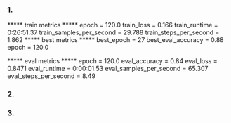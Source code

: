 ### 1.

***** train metrics *****
  epoch                    =      120.0
  train_loss               =      0.166
  train_runtime            = 0:26:51.37
  train_samples_per_second =     29.788
  train_steps_per_second   =      1.862
***** best metrics *****
  best_epoch         =    27
  best_eval_accuracy =  0.88
  epoch              = 120.0

***** eval metrics *****
  epoch                   =      120.0
  eval_accuracy           =       0.84
  eval_loss               =     0.8471
  eval_runtime            = 0:00:01.53
  eval_samples_per_second =     65.307
  eval_steps_per_second   =       8.49

### 2.

### 3.